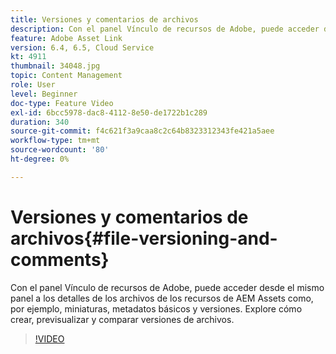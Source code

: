 ```yaml
---
title: Versiones y comentarios de archivos
description: Con el panel Vínculo de recursos de Adobe, puede acceder desde el mismo panel a los detalles de los archivos de los recursos de AEM Assets como, por ejemplo, miniaturas, metadatos básicos y versiones. Explore cómo crear, previsualizar y comparar versiones de archivos.
feature: Adobe Asset Link
version: 6.4, 6.5, Cloud Service
kt: 4911
thumbnail: 34048.jpg
topic: Content Management
role: User
level: Beginner
doc-type: Feature Video
exl-id: 6bcc5978-dac8-4112-8e50-de1722b1c289
duration: 340
source-git-commit: f4c621f3a9caa8c2c64b8323312343fe421a5aee
workflow-type: tm+mt
source-wordcount: '80'
ht-degree: 0%

---
```


# Versiones y comentarios de archivos{#file-versioning-and-comments}

Con el panel Vínculo de recursos de Adobe, puede acceder desde el mismo panel a los detalles de los archivos de los recursos de AEM Assets como, por ejemplo, miniaturas, metadatos básicos y versiones. Explore cómo crear, previsualizar y comparar versiones de archivos.

>[!VIDEO](https://video.tv.adobe.com/v/34048?quality=12&learn=on)
